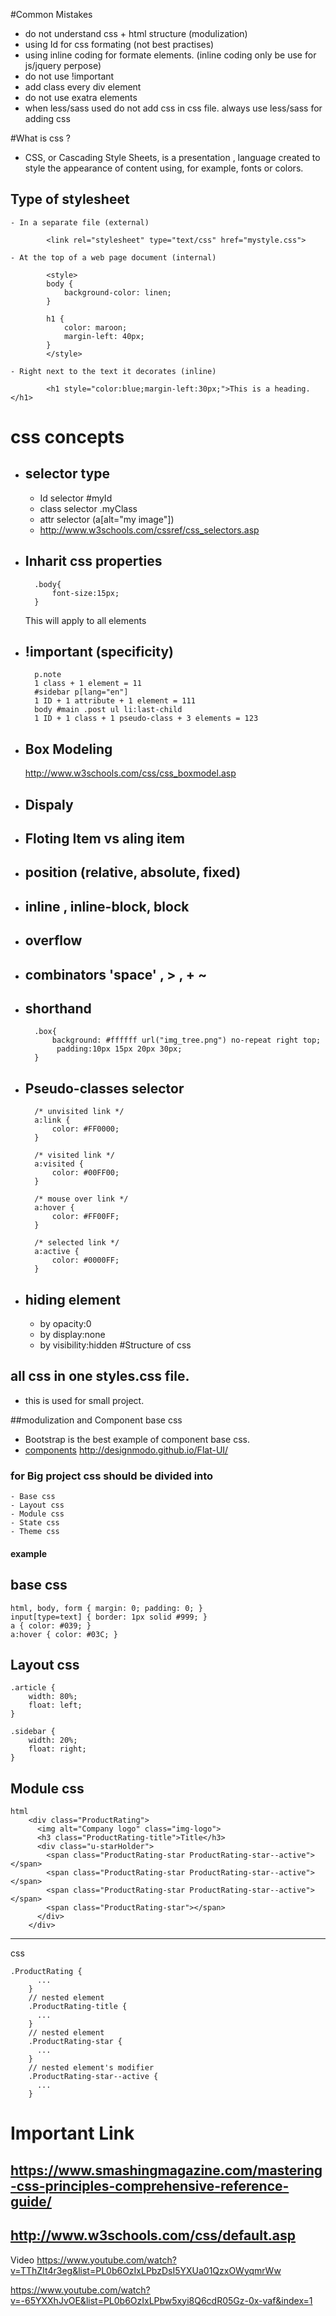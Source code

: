 #Common Mistakes 
- do not understand css + html structure (modulization)
- using Id for css formating (not best practises)
- using inline coding for formate elements. (inline coding only be use for js/jquery perpose)
- do not use !important
- add class every div element
- do not use exatra elements
- when less/sass used do not add css in css file. always use less/sass for adding css

#What is css ?
- CSS, or Cascading Style Sheets, is a presentation ,  language created to style the appearance of content using, for example, fonts or colors.


## Type of stylesheet
    - In a separate file (external)

            <link rel="stylesheet" type="text/css" href="mystyle.css">
            
    - At the top of a web page document (internal)
    
            <style>
            body {
                background-color: linen;
            }
            
            h1 {
                color: maroon;
                margin-left: 40px;
            } 
            </style>

    - Right next to the text it decorates (inline)
    
            <h1 style="color:blue;margin-left:30px;">This is a heading.</h1>


# css concepts
- ## selector type
    - Id selector #myId
    - class selector .myClass
    - attr selector (a[alt="my image"])
    - http://www.w3schools.com/cssref/css_selectors.asp
- ## Inharit css properties
        .body{
            font-size:15px;
        }
    This will apply to all elements

- ## !important (specificity)

        p.note
        1 class + 1 element = 11
        #sidebar p[lang="en"]
        1 ID + 1 attribute + 1 element = 111
        body #main .post ul li:last-child
        1 ID + 1 class + 1 pseudo-class + 3 elements = 123

- ## Box Modeling
    http://www.w3schools.com/css/css_boxmodel.asp
- ## Dispaly
- ## Floting Item vs aling item
- ## position (relative, absolute, fixed)
- ## inline , inline-block, block
- ## overflow
- ## combinators 'space' , > , + ~
- ## shorthand
        .box{
            background: #ffffff url("img_tree.png") no-repeat right top;
             padding:10px 15px 20px 30px;
        }
- ## Pseudo-classes selector
        /* unvisited link */
        a:link {
            color: #FF0000;
        }
        
        /* visited link */
        a:visited {
            color: #00FF00;
        }
        
        /* mouse over link */
        a:hover {
            color: #FF00FF;
        }
        
        /* selected link */
        a:active {
            color: #0000FF;
        }
- ## hiding element
    - by opacity:0
    - by display:none
    - by visibility:hidden
#Structure of css

## all css in one styles.css file.
- this is used for small project. 


##modulization and Component base css
- Bootstrap is the best example of component base css.
- [components](http://designmodo.github.io/Flat-UI/) 
http://designmodo.github.io/Flat-UI/

### for Big project css should be divided into
    - Base css
    - Layout css
    - Module css
    - State css
    - Theme css

#### example 
## base css
    html, body, form { margin: 0; padding: 0; }
    input[type=text] { border: 1px solid #999; }
    a { color: #039; }
    a:hover { color: #03C; }
    
## Layout css    
    .article {
        width: 80%;
        float: left;
    }
    
    .sidebar {
        width: 20%;
        float: right;
    }

## Module css
    html
        <div class="ProductRating">
          <img alt="Company logo" class="img-logo">
          <h3 class="ProductRating-title">Title</h3>
          <div class="u-starHolder">
            <span class="ProductRating-star ProductRating-star--active"></span>
            <span class="ProductRating-star ProductRating-star--active"></span>
            <span class="ProductRating-star ProductRating-star--active"></span>
            <span class="ProductRating-star"></span>
          </div>
        </div>
----------------------------   
        
css

    .ProductRating {
          ...
        }
        // nested element
        .ProductRating-title {
          ...
        }
        // nested element
        .ProductRating-star {
          ...
        }
        // nested element's modifier
        .ProductRating-star--active {
          ...
        }




# Important Link
## https://www.smashingmagazine.com/mastering-css-principles-comprehensive-reference-guide/
## http://www.w3schools.com/css/default.asp


Video 
https://www.youtube.com/watch?v=TThZIt4r3eg&list=PL0b6OzIxLPbzDsI5YXUa01QzxOWyqmrWw

https://www.youtube.com/watch?v=-65YXXhJvOE&list=PL0b6OzIxLPbw5xyi8Q6cdR05Gz-0x-vaf&index=1







